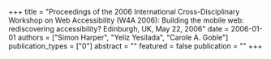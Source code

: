 +++
title = "Proceedings of the 2006 International Cross-Disciplinary Workshop on Web Accessibility (W4A 2006): Building the mobile web: rediscovering accessibility? Edinburgh, UK, May 22, 2006"
date = 2006-01-01
authors = ["Simon Harper", "Yeliz Yesilada", "Carole A. Goble"]
publication_types = ["0"]
abstract = ""
featured = false
publication = ""
+++

